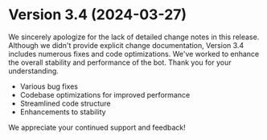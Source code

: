 # Version 3.4 (2024-03-27)

We sincerely apologize for the lack of detailed change notes in this release. Although we didn't provide explicit change documentation, Version 3.4 includes numerous fixes and code optimizations. We've worked to enhance the overall stability and performance of the bot. Thank you for your understanding.

- Various bug fixes
- Codebase optimizations for improved performance
- Streamlined code structure
- Enhancements to stability

We appreciate your continued support and feedback!
